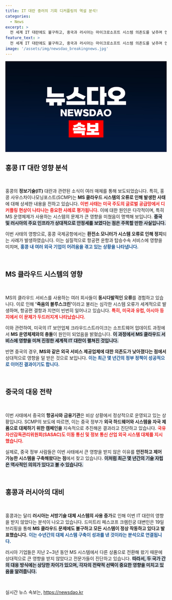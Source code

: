 ```yaml
---
title: IT 대란 중러의 기회 디커플링의 역설 분석!
categories:
  - News
excerpt: >
  전 세계 IT 대란에도 불구하고, 중국과 러시아는 마이크로소프트 시스템 의존도를 낮추며 안정성을 유지하고 있다. 홍콩과 대서양 연안국들은 큰 혼란에 휘말린 반면, 이들의 저항력은 과거의 기술 자립 노력을 반영한다.
feature_text: >
  전 세계 IT 대란에도 불구하고, 중국과 러시아는 마이크로소프트 시스템 의존도를 낮추며 안정성을 유지하고 있다. 홍콩과 대서양 연안국들은 큰 혼란에 휘말린 반면, 이들의 저항력은 과거의 기술 자립 노력을 반영한다.
image: '/assets/img/newsdao_breakingnews.jpg'
---
```


<p><img src="/assets/img/newsdao_breakingnews.jpg" alt="koreaapp 속보" /></p>

<h2 data-ke-size="size26">홍콩 IT 대란 영향 분석</h2>

<p data-ke-size="size16">&nbsp;</p>

<p>홍콩의 <strong>정보기술(IT)</strong> 대란과 관련된 소식이 여러 매체를 통해 보도되었습니다. 특히, 홍콩 사우스차이나모닝포스트(SCMP)는 <strong>MS 클라우드 시스템의 오류로 인해 발생한 사태</strong>에 대해 상세한 내용을 전하고 있습니다. <b><span style="color: #ee2323;">이번 사태는 미국 주도의 글로벌 공급망에서 디커플링 현상이 나타나는 중요한 사례로 평가됩니다.</span></b> 이에 대한 원인은 다각적이며, 특히 MS 운영체제가 사용하는 시스템의 문제가 큰 영향을 미쳤음이 명백해 보입니다. <b><span style="background-color: #21538527;">중국 및 러시아의 주요 인프라가 상대적으로 안정세를 보였다는 점은 주목할 만한 사실입니다.</span></b> </p>

<p>이번 사태의 영향으로, 홍콩 국제공항에서는 <strong>환전소 모니터가 시스템 오류로 인해 정지</strong>되는 사례가 발생하였습니다. 이는 실질적으로 항공편 운항과 탑승수속 서비스에 영향을 미치며, <b><span style="color: #1a5490;">홍콩 내 여러 외국 기업이 어려움을 겪고 있는 상황을 나타냅니다.</span></b> </p>

<p data-ke-size="size16">&nbsp;</p>

<h2 data-ke-size="size26">MS 클라우드 시스템의 영향</h2>

<p data-ke-size="size16">&nbsp;</p>

<p>MS의 클라우드 서비스를 사용하는 여러 회사들이 <strong>동시다발적인 오류</strong>를 경험하고 있습니다. 이로 인해 <strong>'죽음의 블루스크린'</strong>이라고 불리는 심각한 시스템 오류가 세계적으로 발생하며, 항공편 결항과 지연이 빈번히 일어나고 있습니다. <b><span style="color: #ee2323;">특히, 미국과 유럽, 아시아 등지에서 이 문제가 두드러지게 나타났습니다.</span></b> </p>

<p>이와 관련하여, 미국의 IT 보안업체 크라우드스트라이크는 소프트웨어 업데이트 과정에서 <strong>MS 운영체제와의 충돌</strong>이 원인이 되었음을 밝혔습니다. <b><span style="background-color: #21538527;">이 과정에서 MS 클라우드 서비스에 영향을 미쳐 진정한 세계적 IT 대란이 펼쳐진 것입니다.</span></b> </p>

<p>반면 중국의 경우, <strong>MS와 같은 외국 서비스 제공업체에 대한 의존도가 낮아졌다는 점에서</strong> 상대적으로 영향을 덜 받은 것으로 보입니다. <b><span style="color: #1a5490;">이는 최근 몇 년간의 정부 정책이 성공적으로 이어진 결과이기도 합니다.</span></b></p>

<p data-ke-size="size16">&nbsp;</p>

<h2 data-ke-size="size26">중국의 대응 전략</h2>

<p data-ke-size="size16">&nbsp;</p>

<p>이번 사태에서 중국의 <strong>항공사와 금융기관</strong>은 비상 상황에서 정상적으로 운영되고 있는 상황입니다. SCMP의 보도에 따르면, 이는 중국 정부가 <strong>외국 하드웨어와 시스템을 자국 제품으로 대체하기 위한 캠페인을</strong> 지속적으로 추진해온 결과라고 진단하고 있습니다. <b><span style="color: #ee2323;">국유자산감독관리위원회(SASAC)도 이동 통신 및 정보 통신 산업 외국 시스템 대체를 지시했습니다.</span></b> </p>

<p>실제로, 중국 정부 사람들은 이번 사태에서 큰 영향을 받지 않은 이유를 <strong>안전하고 제어 가능한 시스템을 구축해왔다는 점</strong>에서 찾고 있습니다. <b><span style="background-color: #21538527;">이처럼 최근 몇 년간의 기술 자립은 역사적인 의의가 있다고 볼 수 있습니다.</span></b> </p>

<p data-ke-size="size16">&nbsp;</p>

<h2 data-ke-size="size26">홍콩과 러시아의 대비</h2>

<p data-ke-size="size16">&nbsp;</p>

<p>홍콩과는 달리 <strong>러시아는 서방기술 대체 시스템의 사용 증가</strong>로 인해 이번 IT 대란의 영향을 받지 않았다는 분석이 나오고 있습니다. 드미트리 페스코프 크렘린궁 대변인은 19일 브리핑을 통해 <strong>MS 클라우드 문제에도 불구하고 모든 시스템이 정상 작동하고 있다고 발표했습니다.</strong> <b><span style="color: #1a5490;">이는 수년간의 대체 시스템 구축이 성과를 낸 것이라는 분석으로 연결됩니다.</span></b> </p>

<p>러시아 기업들은 지난 2~3년 동안 MS 시스템에서 다른 상품으로 전환해 왔기 때문에 상대적으로 큰 영향을 받지 않았다고 전문가들이 진단하고 있습니다. <b><span style="background-color: #21538527;">따라서, 두 국가 간의 대응 방식에는 상당한 차이가 있으며, 각자의 전략적 선택이 중요한 영향을 미치고 있음을 알려줍니다.</span></b></p>

<p data-ke-size="size16">&nbsp;</p>
실시간 뉴스 속보는, <a href="https://newsdao.kr" rel="dofollow">https://newsdao.kr</a>


